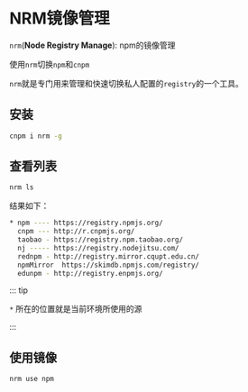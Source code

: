 
# NRM镜像管理

`nrm`(**Node Registry Manage**): npm的镜像管理

使用`nrm`切换`npm`和`cnpm`

`nrm`就是专门用来管理和快速切换私人配置的`registry`的一个工具。

## 安装

```bash
cnpm i nrm -g
```

## 查看列表

```bash
nrm ls
```

结果如下：

```bash
* npm ---- https://registry.npmjs.org/
  cnpm --- http://r.cnpmjs.org/
  taobao - https://registry.npm.taobao.org/
  nj ----- https://registry.nodejitsu.com/
  rednpm - http://registry.mirror.cqupt.edu.cn/
  npmMirror  https://skimdb.npmjs.com/registry/
  edunpm - http://registry.enpmjs.org/
```

::: tip

`*` 所在的位置就是当前环境所使用的源

:::

## 使用镜像

```bash
nrm use npm
```
